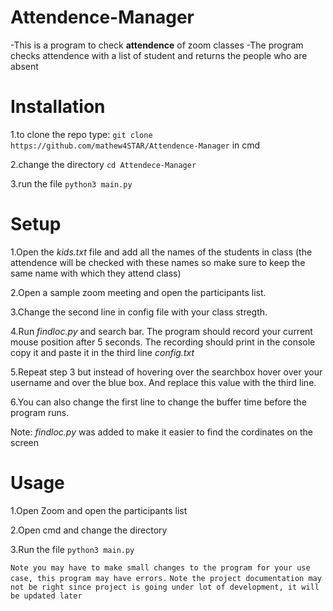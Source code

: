 # Attendence-Manager
-This is a program to check **attendence** of zoom classes
-The program checks attendence with a list of student and returns the people who are absent

# Installation
1.to clone the repo type:
`git clone https://github.com/mathew4STAR/Attendence-Manager`
in cmd

2.change the directory
`cd Attendece-Manager`

3.run the file 
`python3 main.py`

# Setup

1.Open the *kids.txt* file and add all the names of the students in class (the attendence will be checked with these names so make sure to keep the same name with which they attend class)

2.Open a sample zoom meeting and open the participants list.

3.Change the second line in config file with your class stregth.

4.Run *findloc.py* and search bar. The program should record your current mouse position after 5 seconds. The recording should print in the console copy it and paste it in the third line *config.txt*

5.Repeat step 3 but instead of hovering over the searchbox hover over your username and over the blue box.
And replace this value with the third line.

6.You can also change the first line to change the buffer time before the program runs.

Note: *findloc.py* was added to make it easier to find the cordinates on the screen

 
# Usage
1.Open Zoom and open the participants list

2.Open cmd and change the directory

3.Run the file
`python3 main.py` <br>

`Note you may have to make small changes to the program for your use case, this program may have errors.`
`Note the project documentation may not be right since project is going under lot of development, it will be updated later`
